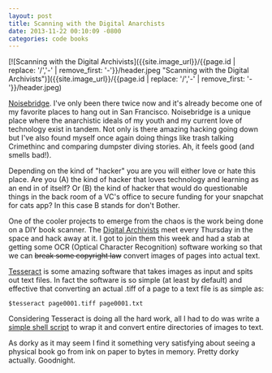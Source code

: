 ```yaml
---
layout: post
title: Scanning with the Digital Anarchists
date: 2013-11-22 00:10:09 -0800
categories: code books
---
```

<!-- {{site.image_url}}/{{page.id | replace: '/','-' | remove_first: '-'}}/image.jpg -->
[![Scanning with the Digital Archivists]({{site.image_url}}/{{page.id | replace: '/','-' | remove_first: '-'}}/header.jpeg "Scanning with the Digital Archivists")]({{site.image_url}}/{{page.id | replace: '/','-' | remove_first: '-'}}/header.jpeg)

[Noisebridge](https://noisebridge.net/). I've only been there twice now and it's 
already become one of my favorite places to hang out in San Francisco. Noisebridge
is a unique place where the anarchistic ideals of my youth and my current love of technology
exist in tandem. Not only is there amazing hacking going down but I've also found
myself once again doing things like trash talking Crimethinc and comparing
dumpster diving stories. Ah, it feels good (and smells bad!). 

Depending on the kind of "hacker" you are you will either love or hate this place.
Are you (A) the kind of hacker that loves technology and learning as an end in of itself? 
Or (B) the kind of hacker that would do questionable things in the back room of 
a VC's office to secure funding for your snapchat for cats app? In this case B 
stands for don't Bother.

One of the cooler projects to emerge from the chaos is the work being done on a DIY
book scanner. The [Digital Archivists](https://noisebridge.net/wiki/Digital_Archivists) 
meet every Thursday in the space and hack away at it. I got to join them this week
and had a stab at getting some OCR (Optical Character Recognition) software working
so that we can <strike>break some copyright law</strike> convert images of pages 
into actual text.

[Tesseract](https://code.google.com/p/tesseract-ocr/) is some amazing software that 
takes images as input and spits out text files. In fact the software is so simple 
(at least by default) and effective that converting an actual .tiff of a page to 
a text file is as simple as:

`$tesseract page0001.tiff page0001.txt`

Considering Tesseract is doing all the hard work, all I had to do was write a
[simple shell script](https://gist.github.com/WD-42/7595388) to wrap it and convert
entire directories of images to text. 

As dorky as it may seem I find it something very satisfying about seeing  a 
physical book go from ink on paper to bytes in memory. Pretty dorky actually.
Goodnight.

